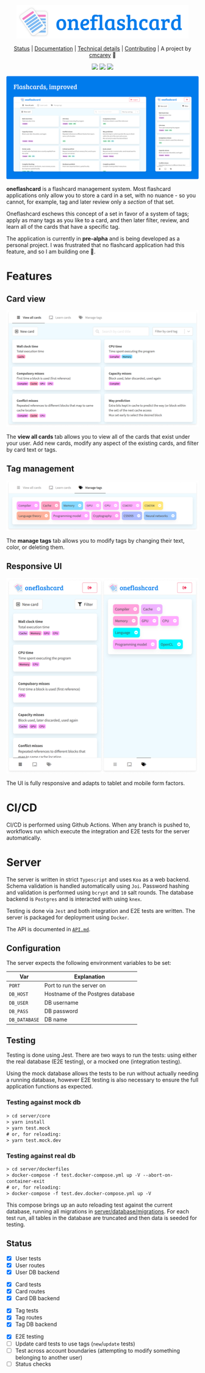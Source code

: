 <div align="center">

<img src="media/logo.svg" width="450px" />

[Status](#status) | [Documentation](#documentation) | [Technical details](#server) | [Contributing](#contributing) | A project by [cmcarey](https://github.com/cmcarey) 🎉

![](https://img.shields.io/github/workflow/status/cmcarey/oneflashcard/Continuous%20Integration?style=flat-square) ![](https://img.shields.io/github/languages/code-size/cmcarey/oneflashcard?style=flat-square) ![](https://img.shields.io/github/last-commit/cmcarey/oneflashcard?style=flat-square)

</div>

![](images/promo.png)

**oneflashcard** is a flashcard management system. Most flashcard applications only allow you to store a card in a set, with no nuance - so you cannot, for example, tag and later review only a _section_ of that set.

Oneflashcard eschews this concept of a set in favor of a system of tags; apply as many tags as you like to a card, and then later filter, review, and learn all of the cards that have a specific tag.

The application is currently in **pre-alpha** and is being developed as a personal project. I was frustrated that no flashcard application had this feature, and so I am building one 🕺.

# Features

## Card view

![](images/ui_cards.png)

The **view all cards** tab allows you to view all of the cards that exist under your user. Add new cards, modify any aspect of the existing cards, and filter by card text or tags.

## Tag management

![](images/ui_tags.png)

The **manage tags** tab allows you to modify tags by changing their text, color, or deleting them.

## Responsive UI

![](images/ui_mobile.png)

The UI is fully responsive and adapts to tablet and mobile form factors.

# CI/CD

CI/CD is performed using Github Actions.
When any branch is pushed to, workflows run which execute the integration and E2E tests for the server automatically.

# Server

The server is written in strict `Typescript` and uses `Koa` as a web backend.
Schema validation is handled automatically using `Joi`.
Password hashing and validation is performed using `bcrypt` and `10` salt rounds.
The database backend is `Postgres` and is interacted with using `knex`.

Testing is done via `Jest` and both integration and E2E tests are written.
The server is packaged for deployment using `Docker`.

The API is documented in [`API.md`](./API.md).

## Configuration

The server expects the following environment variables to be set:

| Var           | Explanation                       |
| ------------- | --------------------------------- |
| `PORT`        | Port to run the server on         |
| `DB_HOST`     | Hostname of the Postgres database |
| `DB_USER`     | DB username                       |
| `DB_PASS`     | DB password                       |
| `DB_DATABASE` | DB name                           |

## Testing

Testing is done using Jest. There are two ways to run the tests: using either the real database (E2E testing), or a mocked one (integration testing).

Using the mock database allows the tests to be run without actually needing a running database, however E2E testing is also necessary to ensure the full application functions as expected.

### Testing against mock db

```
> cd server/core
> yarn install
> yarn test.mock
# or, for reloading:
> yarn test.mock.dev
```

### Testing against real db

```
> cd server/dockerfiles
> docker-compose -f test.docker-compose.yml up -V --abort-on-container-exit
# or, for reloading:
> docker-compose -f test.dev.docker-compose.yml up -V
```

This compose brings up an auto reloading test against the current database, running all migrations in [server/database/migrations](./server/database/migrations). For each test run, all tables in the database are truncated and then data is seeded for testing.

## Status

- [x] User tests
- [x] User routes
- [x] User DB backend

<!-- -->

- [x] Card tests
- [x] Card routes
- [x] Card DB backend

<!-- -->

- [x] Tag tests
- [x] Tag routes
- [x] Tag DB backend

<!-- -->

- [x] E2E testing
- [ ] Update card tests to use tags (`new`/`update` tests)
- [ ] Test across account boundaries (attempting to modify something belonging to another user)
- [ ] Status checks
